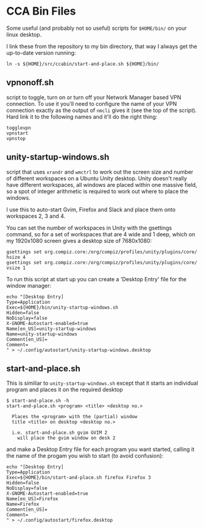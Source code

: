# CCA Bin Files
Some useful (and probably not so useful) scripts for `$HOME/bin/` on your
linux desktop.

I link these from the repository to my bin directory, that way I always get
the up-to-date version running:
```
ln -s ${HOME}/src/ccabin/start-and-place.sh ${HOME}/bin/
```

## vpnonoff.sh
script to toggle, turn on or turn off your Network Manager based VPN
connection.
To use it you'll need to configure the name of your VPN connection exactly
as the output of `nmcli` gives it (see the top of the script).
Hard link it to the following names and it'll do the right thing:
```
togglevpn
vpnstart
vpnstop
```


## unity-startup-windows.sh
script that uses `xrandr` and `wmctrl` to work out the screen size and
number of different workspaces on a Ubuntu Unity desktop.  Unity doesn't
really have different workspaces, all windows are placed within one massive
field, so a spot of integer arithmetic is required to work out where to
place the windows.

I use this to auto-start Gvim, Firefox and Slack and place them
onto workspaces 2, 3 and 4.

You can set the number of workspaces in Unity with the gsettings command, so
for a set of workspaces that are 4 wide and 1 deep, which on my 1920x1080
screen gives a desktop size of 7680x1080:
```
gsettings set org.compiz.core:/org/compiz/profiles/unity/plugins/core/ hsize 4
gsettings set org.compiz.core:/org/compiz/profiles/unity/plugins/core/ vsize 1
```
To run this script at start up you can create a 'Desktop Entry' file for the
window manager:
```
echo "[Desktop Entry]
Type=Application
Exec=${HOME}/bin/unity-startup-windows.sh
Hidden=false
NoDisplay=false
X-GNOME-Autostart-enabled=true
Name[en_US]=unity-startup-windows
Name=unity-startup-windows
Comment[en_US]=
Comment=
" > ~/.config/autostart/unity-startup-windows.desktop
 ```

## start-and-place.sh
This is similiar to `unity-startup-windows.sh` except that it starts an
individual program and places it on the required desktop
```
$ start-and-place.sh -h
start-and-place.sh <program> <title> <desktop no.>

  Places the <program> with the (partial) window
  title <title> on desktop <desktop no.>

  i.e. start-and-place.sh gvim GVIM 2
    will place the gvim window on desk 2
```
and make a Desktop Entry file for each program you want started, calling it
the name of the progam you wish to start (to avoid confusion):

```
echo "[Desktop Entry]
Type=Application
Exec=${HOME}/bin/start-and-place.sh firefox Firefox 3
Hidden=false
NoDisplay=false
X-GNOME-Autostart-enabled=true
Name[en_US]=Firefox
Name=Firefox
Comment[en_US]=
Comment=
" > ~/.config/autostart/firefox.desktop
 ```

[modeline]: # ( vim: set fenc=utf-8 spell spl=en tw=76: )
